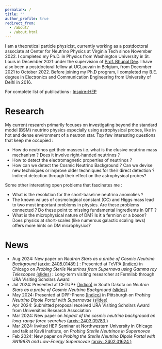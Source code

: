 ```yaml
---
permalink: /
title: ""
author_profile: true
redirect_from: 
  - /about/
  - /about.html
---
```


I am a theoretical particle physicist, currently working as a postdoctoral associate at Center for Neutrino Physics at Virginia Tech since November 2022. I completed my Ph.D. in Physics from Washington University in St. Louis in December 2021 under the supervision of [Prof. Bhupal Dev](https://sites.wustl.edu/bdev/). I have also been a postdoctoral fellow at UCLouvain in Belgium, from December 2021 to October 2022. Before joining my Ph.D program, I completed my B.E. degree in Electronics and Communication Engineering from University of Delhi in 2016. 

For complete list of publications : [Inspire-HEP](https://inspirehep.net/authors/1724253?ui-citation-summary=true)

Research
======
My current research primarily focuses on investigating beyond the standard model (BSM) neutrino physics especially using astrophysical probes, like in hot and dense environment of a neutron star. Top few interesting questions that keep me occupied : 
* How do neutrinos get their masses i.e. what is the elusive neutrino mass mechanism ? Does it involve right-handed neutrinos ?
* How to detect the electromagnetic properties of neutrinos ? 
* How can we detect the Cosmic Neutrino Background ? Can we devise new techniques or improve older techniques for their direct detection ? Indirect detection through their effect on the astrophysical probes?

Some other interesting open problems that fascinates me :
* What is the resolution for the short-baseline neutrino anomolies ? 
* The known values of cosmological constant (CC) and Higgs mass lead to two most important problems in physics. Are these problems connected ? Do these point to missing fundamental ingredients in QFT ?
* What is the microphysical nature of DM? Is it a fermion or a boson? Does physics at short-scales (like numerous galactic scaling laws) offers more hints on DM microphysics?

News
======
* Aug 2024: New paper on *Neutron Stars as a probe of Cosmic Neutrino Background* [(arxiv: 2408.01489 )](https://arxiv.org/abs/2408.01489)
	  : Presented at TeVPA [(Indico)](https://indico.uchicago.edu/event/427/overview) in Chicago on *Probing Sterile Neutrinos from Supernova using Gamma ray Telescopes* [(slides)](https://indico.uchicago.edu/event/427/contributions/1508/attachments/387/595/Chauhan_TalkTeVPA.pdf)
	  : Long-term visiting researcher at Fermilab through URA Visiting Scholars Award 
* Jul 2024: Presented at CETUP* [(Indico)](https://indico.sanfordlab.org/event/69/) in South Dakota on *Neutron Stars as a probe of Cosmic Neutrino Background* [(slides)](https://indico.sanfordlab.org/event/69/contributions/1468/attachments/889/2202/CosmicNeutrinoBackground_Chauhan.pdf)
* May 2024: Presented at DPF-Pheno [(Indico)](https://indico.cern.ch/event/1358339/) in Pittsburgh on *Probing Neutrino Dipole Portal with Supernovae* [(slides)](https://indico.cern.ch/event/1358339/contributions/5899352/attachments/2857621/4998721/Chauhan_TalkPheno.pdf)
* Apr 2024: Submitted proposal received URA Visiting Scholars Award from Universities Research Association
* Mar 2024: New paper on *Impact of the cosmic neutrino background on long-range force searches* [(arxiv: 2403.09783 )](https://arxiv.org/abs/2403.09783)
* Mar 2024: Invited HEP Seminar at Northwestern University in Chicago and talk at Kavli Institute, on *Probing Sterile Neutrinos in Supernovae*
* Feb 2024: New paper on *Probing the Sterile Neutrino Dipole Portal with SN1987A and Low-Energy Supernovae* [(arxiv: 2402.01624 )](https://arxiv.org/abs/2402.01624)







